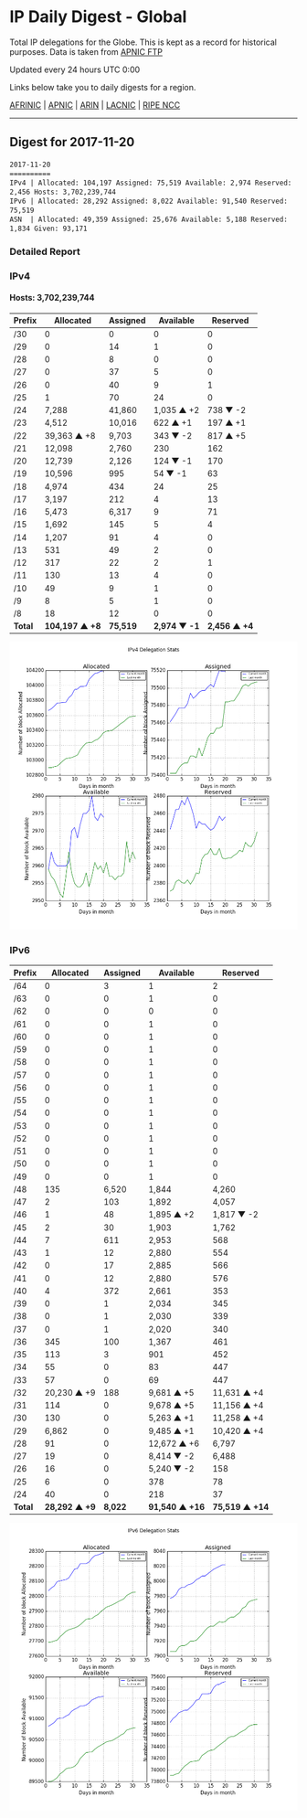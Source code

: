 # IP Daily Digest - Global

Total IP delegations for the Globe. This is kept as a record for historical purposes. Data is taken from [APNIC FTP](https://ftp.apnic.net/)

Updated every 24 hours UTC 0:00

Links below take you to daily digests for a region.

[AFRINIC](./archives/AFRINIC/) | [APNIC](./archives/APNIC/) | [ARIN](./archives/ARIN/) | [LACNIC](./archives/LACNIC/) | [RIPE NCC](./archives/RIPE_NCC/)

---

## Digest for 2017-11-20
```
2017-11-20
==========
IPv4 | Allocated: 104,197 Assigned: 75,519 Available: 2,974 Reserved: 2,456 Hosts: 3,702,239,744
IPv6 | Allocated: 28,292 Assigned: 8,022 Available: 91,540 Reserved: 75,519
ASN  | Allocated: 49,359 Assigned: 25,676 Available: 5,188 Reserved: 1,834 Given: 93,171
```

### Detailed Report

### IPv4

#### Hosts: **3,702,239,744**

| Prefix | Allocated | Assigned | Available | Reserved |
| ----- | ----- | ----- | ----- | ----- |
| /30 | 0 | 0 | 0 | 0 |
| /29 | 0 | 14 | 1 | 0 |
| /28 | 0 | 8 | 0 | 0 |
| /27 | 0 | 37 | 5 | 0 |
| /26 | 0 | 40 | 9 | 1 |
| /25 | 1 | 70 | 24 | 0 |
| /24 | 7,288 | 41,860 | 1,035 ▲ +2 | 738 ▼ -2 |
| /23 | 4,512 | 10,016 | 622 ▲ +1 | 197 ▲ +1 |
| /22 | 39,363 ▲ +8 | 9,703 | 343 ▼ -2 | 817 ▲ +5 |
| /21 | 12,098 | 2,760 | 230 | 162 |
| /20 | 12,739 | 2,126 | 124 ▼ -1 | 170 |
| /19 | 10,596 | 995 | 54 ▼ -1 | 63 |
| /18 | 4,974 | 434 | 24 | 25 |
| /17 | 3,197 | 212 | 4 | 13 |
| /16 | 5,473 | 6,317 | 9 | 71 |
| /15 | 1,692 | 145 | 5 | 4 |
| /14 | 1,207 | 91 | 4 | 0 |
| /13 | 531 | 49 | 2 | 0 |
| /12 | 317 | 22 | 2 | 1 |
| /11 | 130 | 13 | 4 | 0 |
| /10 | 49 | 9 | 1 | 0 |
| /9 | 8 | 5 | 1 | 0 |
| /8 | 18 | 12 | 0 | 0 |
| **Total** | **104,197 ▲ +8** | **75,519** | **2,974 ▼ -1** | **2,456 ▲ +4** |

![ipv4-stats](ipv4-figure.png)

### IPv6

| Prefix | Allocated | Assigned | Available | Reserved |
| ----- | ----- | ----- | ----- | ----- |
| /64 | 0 | 3 | 1 | 2 |
| /63 | 0 | 0 | 1 | 0 |
| /62 | 0 | 0 | 0 | 0 |
| /61 | 0 | 0 | 1 | 0 |
| /60 | 0 | 0 | 1 | 0 |
| /59 | 0 | 0 | 1 | 0 |
| /58 | 0 | 0 | 1 | 0 |
| /57 | 0 | 0 | 1 | 0 |
| /56 | 0 | 0 | 1 | 0 |
| /55 | 0 | 0 | 1 | 0 |
| /54 | 0 | 0 | 1 | 0 |
| /53 | 0 | 0 | 1 | 0 |
| /52 | 0 | 0 | 1 | 0 |
| /51 | 0 | 0 | 1 | 0 |
| /50 | 0 | 0 | 1 | 0 |
| /49 | 0 | 0 | 1 | 0 |
| /48 | 135 | 6,520 | 1,844 | 4,260 |
| /47 | 2 | 103 | 1,892 | 4,057 |
| /46 | 1 | 48 | 1,895 ▲ +2 | 1,817 ▼ -2 |
| /45 | 2 | 30 | 1,903 | 1,762 |
| /44 | 7 | 611 | 2,953 | 568 |
| /43 | 1 | 12 | 2,880 | 554 |
| /42 | 0 | 17 | 2,885 | 566 |
| /41 | 0 | 12 | 2,880 | 576 |
| /40 | 4 | 372 | 2,661 | 353 |
| /39 | 0 | 1 | 2,034 | 345 |
| /38 | 0 | 1 | 2,030 | 339 |
| /37 | 0 | 1 | 2,020 | 340 |
| /36 | 345 | 100 | 1,367 | 461 |
| /35 | 113 | 3 | 901 | 452 |
| /34 | 55 | 0 | 83 | 447 |
| /33 | 57 | 0 | 69 | 447 |
| /32 | 20,230 ▲ +9 | 188 | 9,681 ▲ +5 | 11,631 ▲ +4 |
| /31 | 114 | 0 | 9,678 ▲ +5 | 11,156 ▲ +4 |
| /30 | 130 | 0 | 5,263 ▲ +1 | 11,258 ▲ +4 |
| /29 | 6,862 | 0 | 9,485 ▲ +1 | 10,420 ▲ +4 |
| /28 | 91 | 0 | 12,672 ▲ +6 | 6,797 |
| /27 | 19 | 0 | 8,414 ▼ -2 | 6,488 |
| /26 | 16 | 0 | 5,240 ▼ -2 | 158 |
| /25 | 6 | 0 | 378 | 78 |
| /24 | 40 | 0 | 218 | 37 |
| **Total** | **28,292 ▲ +9** | **8,022** | **91,540 ▲ +16** | **75,519 ▲ +14** |

![ipv6-stats](ipv6-figure.png)